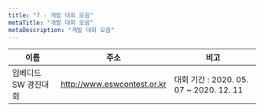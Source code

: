 ```yaml
---
title: "7 - 개발 대회 모음"
metaTitle: "개발 대회 모음"
metaDescription: "개발 대회 모음"
---
```


|이름|주소|비고|
|---|---------------------|-----|
|임베디드 SW 경진대회|http://www.eswcontest.or.kr|대회 기간 : 2020. 05. 07 ~ 2020. 12. 11|